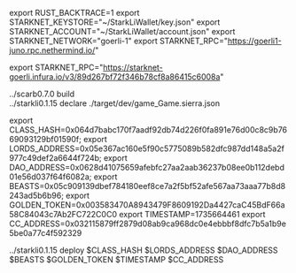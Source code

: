 export RUST_BACKTRACE=1
export STARKNET_KEYSTORE="~/StarkLiWallet/key.json"
export STARKNET_ACCOUNT="~/StarkLiWallet/account.json"
export STARKNET_NETWORK="goerli-1"
export STARKNET_RPC="https://goerli1-juno.rpc.nethermind.io/"

export STARKNET_RPC="https://starknet-goerli.infura.io/v3/89d267bf72f346b78cf8a86415c6008a"




../scarb0.7.0  build  
../starkli0.1.15 declare ./target/dev/game_Game.sierra.json



export CLASS_HASH=0x064d7babc170f7aadf92db74d226f0fa891e76d00c8c9b7669093129bf01590f;
export LORDS_ADDRESS=0x05e367ac160e5f90c5775089b582dfc987dd148a5a2f977c49def2a6644f724b;
export DAO_ADDRESS=0x0628d41075659afebfc27aa2aab36237b08ee0b112debd01e56d037f64f6082a;
export BEASTS=0x05c909139dbef784180eef8ce7a2f5bf52afe567aa73aaa77b8d8243ad5b6b96;
export GOLDEN_TOKEN=0x003583470A8943479F8609192Da4427caC45BdF66a58C84043c7Ab2FC722C0C0
export TIMESTAMP=1735664461
export CC_ADDRESS=0x032115879ff2879d08ab9ca968dc0e4ebbbf8dfc7b5a1b9e5be0a77c4f592329

../starkli0.1.15 deploy $CLASS_HASH $LORDS_ADDRESS $DAO_ADDRESS $BEASTS $GOLDEN_TOKEN $TIMESTAMP $CC_ADDRESS



